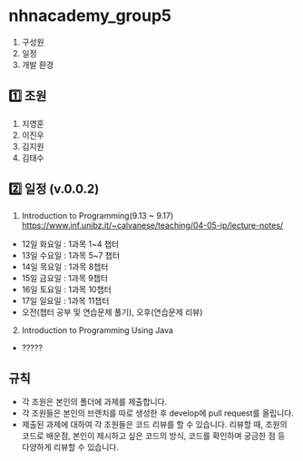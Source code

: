 # nhnacademy_group5 
1. 구성원
2. 일정
3. 개발 환경

   
## 1️⃣ 조원
1. 지영훈
2. 이진우
3. 김지원
4. 김태수

## 2️⃣ 일정 (v.0.0.2)
1. Introduction to Programming(9.13 ~ 9.17) https://www.inf.unibz.it/~calvanese/teaching/04-05-ip/lecture-notes/
  - 12일 화요일 : 1과목 1~4 챕터
  - 13일 수요일 : 1과목 5~7 챕터
  - 14일 목요일 : 1과목 8챕터
  - 15일 금요일 : 1과목 9챕터
  - 16일 토요일 : 1과목 10챕터
  - 17일 일요일 : 1과목 11챕터
  - 오전(챕터 공부 및 연습문제 풀기), 오후(연습문제 리뷰)
2. Introduction to Programming Using Java
  - ?????

## 규칙
- 각 조원은 본인의 폴더에 과제를 제출합니다.
- 각 조원들은 본인의 브랜치를 따로 생성한 후 develop에 pull request를 올립니다.
- 제출된 과제에 대하여 각 조원들은 코드 리뷰를 할 수 있습니다. 리뷰할 때, 조원의 코드로 배운점, 본인이 제시하고 싶은 코드의 방식, 코드를 확인하며 궁금한 점 등 다양하게 리뷰할 수 있습니다.

